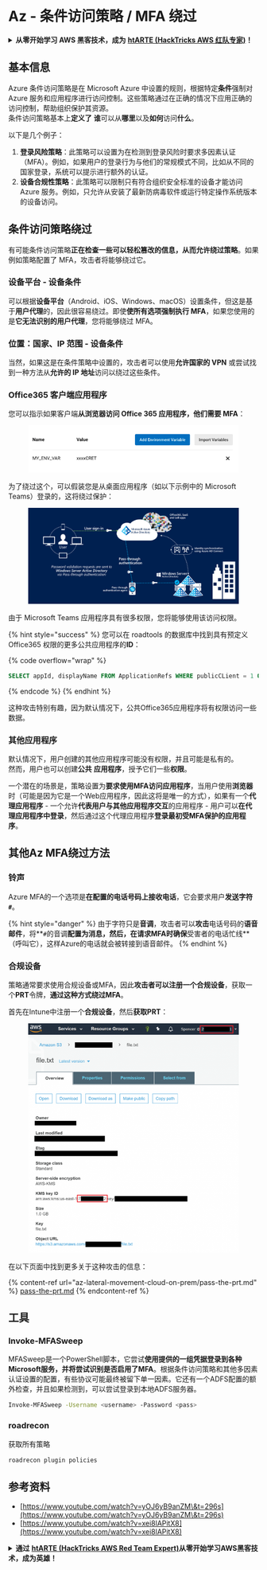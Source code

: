 # Az - 条件访问策略 / MFA 绕过

<details>

<summary><strong>从零开始学习 AWS 黑客技术，成为</strong> <a href="https://training.hacktricks.xyz/courses/arte"><strong>htARTE (HackTricks AWS 红队专家)</strong></a><strong>！</strong></summary>

支持 HackTricks 的其他方式：

* 如果您希望在 HackTricks 中看到您的**公司广告**或**下载 HackTricks 的 PDF**，请查看[**订阅计划**](https://github.com/sponsors/carlospolop)！
* 获取[**官方 PEASS & HackTricks 商品**](https://peass.creator-spring.com)
* 发现[**PEASS 家族**](https://opensea.io/collection/the-peass-family)，我们独家的[**NFT 集合**](https://opensea.io/collection/the-peass-family)
* **加入** 💬 [**Discord 群组**](https://discord.gg/hRep4RUj7f) 或 [**telegram 群组**](https://t.me/peass) 或在 **Twitter** 🐦 上**关注**我 [**@carlospolopm**](https://twitter.com/carlospolopm)**。**
* **通过向** [**HackTricks**](https://github.com/carlospolop/hacktricks) 和 [**HackTricks Cloud**](https://github.com/carlospolop/hacktricks-cloud) github 仓库提交 PR 来分享您的黑客技巧。

</details>

## 基本信息

Azure 条件访问策略是在 Microsoft Azure 中设置的规则，根据特定**条件**强制对 Azure 服务和应用程序进行访问控制。这些策略通过在正确的情况下应用正确的访问控制，帮助组织保护其资源。\
条件访问策略基本上**定义了** **谁**可以从**哪里**以及**如何**访问**什么**。

以下是几个例子：

1. **登录风险策略**：此策略可以设置为在检测到登录风险时要求多因素认证（MFA）。例如，如果用户的登录行为与他们的常规模式不同，比如从不同的国家登录，系统可以提示进行额外的认证。
2. **设备合规性策略**：此策略可以限制只有符合组织安全标准的设备才能访问 Azure 服务。例如，只允许从安装了最新防病毒软件或运行特定操作系统版本的设备访问。

## 条件访问策略绕过

有可能条件访问策略**正在检查一些可以轻松篡改的信息，从而允许绕过策略**。如果例如策略配置了 MFA，攻击者将能够绕过它。

### 设备平台 - 设备条件

可以根据**设备平台**（Android、iOS、Windows、macOS）设置条件，但这是基于**用户代理**的，因此很容易绕过。即使**使所有选项强制执行 MFA**，如果您使用的是**它无法识别的用户代理**，您将能够绕过 MFA。

### 位置：国家、IP 范围 - 设备条件

当然，如果这是在条件策略中设置的，攻击者可以使用**允许国家的 VPN** 或尝试找到一种方法从**允许的 IP 地址**访问以绕过这些条件。

### Office365 客户端应用程序

您可以指示如果客户端**从浏览器访问 Office 365 应用程序，他们需要 MFA**：

<figure><img src="../../.gitbook/assets/image (129).png" alt=""><figcaption></figcaption></figure>

为了绕过这个，可以假装您是从桌面应用程序（如以下示例中的 Microsoft Teams）登录的，这将绕过保护：

<figure><img src="../../.gitbook/assets/image (130).png" alt=""><figcaption></figcaption></figure>

由于 Microsoft Teams 应用程序具有很多权限，您将能够使用该访问权限。

{% hint style="success" %}
您可以在 roadtools 的数据库中找到具有预定义 Office365 权限的更多公共应用程序的**ID**：

{% code overflow="wrap" %}
```sql
SELECT appId, displayName FROM ApplicationRefs WHERE publicCLient = 1 ORDER BY displayName ASC
```
{% endcode %}
{% endhint %}

这种攻击特别有趣，因为默认情况下，公共Office365应用程序将有权限访问一些数据。

### 其他应用程序

默认情况下，用户创建的其他应用程序可能没有权限，并且可能是私有的。\
然而，用户也可以创建**公共** **应用程序**，授予它们一些**权限**。

一个潜在的场景是，策略设置为**要求使用MFA访问应用程序**，当用户使用**浏览器**时（可能是因为它是一个Web应用程序，因此这将是唯一的方式），如果有一个**代理应用程序** - 一个允许**代表用户与其他应用程序交互**的应用程序 - 用户可以**在代理应用程序中登录**，然后通过这个代理应用程序**登录最初受MFA保护的应用程序**。

## 其他Az MFA绕过方法

### 铃声

Azure MFA的一个选项是**在配置的电话号码上接收电话**，它会要求用户**发送字符`#`**。

{% hint style="danger" %}
由于字符只是**音调**，攻击者可以**攻击**电话号码的**语音邮件**，将**`#`的音调**配置为消息，然后，在请求MFA时确保**受害者的电话忙线**（呼叫它），这样Azure的电话就会被转接到语音邮件。
{% endhint %}

### 合规设备

策略通常要求使用合规设备或MFA，因此**攻击者可以注册一个合规设备**，获取一个**PRT**令牌，**通过这种方式绕过MFA**。

首先在Intune中注册一个**合规设备**，然后**获取PRT**：

<figure><img src="../../.gitbook/assets/image (131).png" alt=""><figcaption></figcaption></figure>

在以下页面中找到更多关于这种攻击的信息：

{% content-ref url="az-lateral-movement-cloud-on-prem/pass-the-prt.md" %}
[pass-the-prt.md](az-lateral-movement-cloud-on-prem/pass-the-prt.md)
{% endcontent-ref %}

## 工具

### Invoke-MFASweep

MFASweep是一个PowerShell脚本，它尝试**使用提供的一组凭据登录到各种Microsoft服务，并将尝试识别是否启用了MFA**。根据条件访问策略和其他多因素认证设置的配置，有些协议可能最终被留下单一因素。它还有一个ADFS配置的额外检查，并且如果检测到，可以尝试登录到本地ADFS服务器。
```bash
Invoke-MFASweep -Username <username> -Password <pass>
```
### roadrecon

获取所有策略
```bash
roadrecon plugin policies
```
## 参考资料

* [https://www.youtube.com/watch?v=yOJ6yB9anZM\&t=296s](https://www.youtube.com/watch?v=yOJ6yB9anZM\&t=296s)
* [https://www.youtube.com/watch?v=xei8lAPitX8](https://www.youtube.com/watch?v=xei8lAPitX8)

<details>

<summary><strong>通过</strong> <a href="https://training.hacktricks.xyz/courses/arte"><strong>htARTE (HackTricks AWS Red Team Expert)</strong></a><strong>从零开始学习AWS黑客技术，成为英雄！</strong></summary>

其他支持HackTricks的方式：

* 如果您想在**HackTricks中看到您的公司广告**或**下载HackTricks的PDF版本**，请查看[**订阅计划**](https://github.com/sponsors/carlospolop)！
* 获取[**官方的PEASS & HackTricks商品**](https://peass.creator-spring.com)
* 发现[**PEASS家族**](https://opensea.io/collection/the-peass-family)，我们独家的[**NFTs系列**](https://opensea.io/collection/the-peass-family)
* **加入** 💬 [**Discord群组**](https://discord.gg/hRep4RUj7f) 或 [**telegram群组**](https://t.me/peass) 或在 **Twitter** 🐦 上**关注**我 [**@carlospolopm**](https://twitter.com/carlospolopm)**。**
* **通过向** [**HackTricks**](https://github.com/carlospolop/hacktricks) 和 [**HackTricks Cloud**](https://github.com/carlospolop/hacktricks-cloud) github仓库提交PR来分享您的黑客技巧。

</details>
